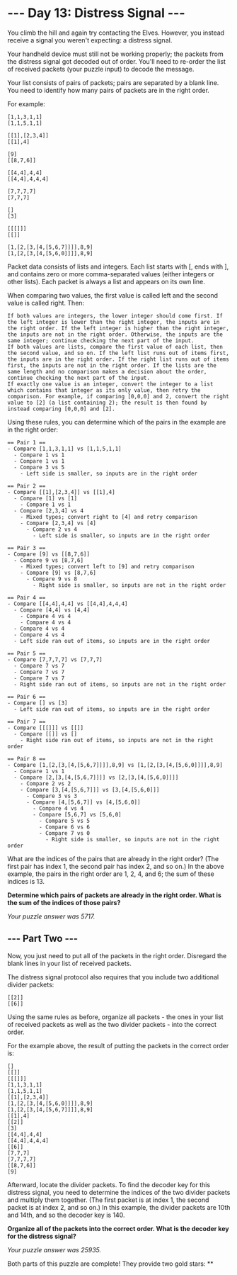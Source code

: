 # --- Day 13: Distress Signal ---

You climb the hill and again try contacting the Elves. However, you instead receive a signal you weren't expecting: a distress signal.

Your handheld device must still not be working properly; the packets from the distress signal got decoded out of order. You'll need to re-order the list of received packets (your puzzle input) to decode the message.

Your list consists of pairs of packets; pairs are separated by a blank line. You need to identify how many pairs of packets are in the right order.

For example:

```
[1,1,3,1,1]
[1,1,5,1,1]

[[1],[2,3,4]]
[[1],4]

[9]
[[8,7,6]]

[[4,4],4,4]
[[4,4],4,4,4]

[7,7,7,7]
[7,7,7]

[]
[3]

[[[]]]
[[]]

[1,[2,[3,[4,[5,6,7]]]],8,9]
[1,[2,[3,[4,[5,6,0]]]],8,9]
```

Packet data consists of lists and integers. Each list starts with [, ends with ], and contains zero or more comma-separated values (either integers or other lists). Each packet is always a list and appears on its own line.

When comparing two values, the first value is called left and the second value is called right. Then:

    If both values are integers, the lower integer should come first. If the left integer is lower than the right integer, the inputs are in the right order. If the left integer is higher than the right integer, the inputs are not in the right order. Otherwise, the inputs are the same integer; continue checking the next part of the input.
    If both values are lists, compare the first value of each list, then the second value, and so on. If the left list runs out of items first, the inputs are in the right order. If the right list runs out of items first, the inputs are not in the right order. If the lists are the same length and no comparison makes a decision about the order, continue checking the next part of the input.
    If exactly one value is an integer, convert the integer to a list which contains that integer as its only value, then retry the comparison. For example, if comparing [0,0,0] and 2, convert the right value to [2] (a list containing 2); the result is then found by instead comparing [0,0,0] and [2].

Using these rules, you can determine which of the pairs in the example are in the right order:

```
== Pair 1 ==
- Compare [1,1,3,1,1] vs [1,1,5,1,1]
  - Compare 1 vs 1
  - Compare 1 vs 1
  - Compare 3 vs 5
    - Left side is smaller, so inputs are in the right order

== Pair 2 ==
- Compare [[1],[2,3,4]] vs [[1],4]
  - Compare [1] vs [1]
    - Compare 1 vs 1
  - Compare [2,3,4] vs 4
    - Mixed types; convert right to [4] and retry comparison
    - Compare [2,3,4] vs [4]
      - Compare 2 vs 4
        - Left side is smaller, so inputs are in the right order

== Pair 3 ==
- Compare [9] vs [[8,7,6]]
  - Compare 9 vs [8,7,6]
    - Mixed types; convert left to [9] and retry comparison
    - Compare [9] vs [8,7,6]
      - Compare 9 vs 8
        - Right side is smaller, so inputs are not in the right order

== Pair 4 ==
- Compare [[4,4],4,4] vs [[4,4],4,4,4]
  - Compare [4,4] vs [4,4]
    - Compare 4 vs 4
    - Compare 4 vs 4
  - Compare 4 vs 4
  - Compare 4 vs 4
  - Left side ran out of items, so inputs are in the right order

== Pair 5 ==
- Compare [7,7,7,7] vs [7,7,7]
  - Compare 7 vs 7
  - Compare 7 vs 7
  - Compare 7 vs 7
  - Right side ran out of items, so inputs are not in the right order

== Pair 6 ==
- Compare [] vs [3]
  - Left side ran out of items, so inputs are in the right order

== Pair 7 ==
- Compare [[[]]] vs [[]]
  - Compare [[]] vs []
    - Right side ran out of items, so inputs are not in the right order

== Pair 8 ==
- Compare [1,[2,[3,[4,[5,6,7]]]],8,9] vs [1,[2,[3,[4,[5,6,0]]]],8,9]
  - Compare 1 vs 1
  - Compare [2,[3,[4,[5,6,7]]]] vs [2,[3,[4,[5,6,0]]]]
    - Compare 2 vs 2
    - Compare [3,[4,[5,6,7]]] vs [3,[4,[5,6,0]]]
      - Compare 3 vs 3
      - Compare [4,[5,6,7]] vs [4,[5,6,0]]
        - Compare 4 vs 4
        - Compare [5,6,7] vs [5,6,0]
          - Compare 5 vs 5
          - Compare 6 vs 6
          - Compare 7 vs 0
            - Right side is smaller, so inputs are not in the right order
```

What are the indices of the pairs that are already in the right order? (The first pair has index 1, the second pair has index 2, and so on.) In the above example, the pairs in the right order are 1, 2, 4, and 6; the sum of these indices is 13.

**Determine which pairs of packets are already in the right order. What is the sum of the indices of those pairs?**

*Your puzzle answer was 5717.*

## --- Part Two ---

Now, you just need to put all of the packets in the right order. Disregard the blank lines in your list of received packets.

The distress signal protocol also requires that you include two additional divider packets:

```
[[2]]
[[6]]
```

Using the same rules as before, organize all packets - the ones in your list of received packets as well as the two divider packets - into the correct order.

For the example above, the result of putting the packets in the correct order is:

```
[]
[[]]
[[[]]]
[1,1,3,1,1]
[1,1,5,1,1]
[[1],[2,3,4]]
[1,[2,[3,[4,[5,6,0]]]],8,9]
[1,[2,[3,[4,[5,6,7]]]],8,9]
[[1],4]
[[2]]
[3]
[[4,4],4,4]
[[4,4],4,4,4]
[[6]]
[7,7,7]
[7,7,7,7]
[[8,7,6]]
[9]
```

Afterward, locate the divider packets. To find the decoder key for this distress signal, you need to determine the indices of the two divider packets and multiply them together. (The first packet is at index 1, the second packet is at index 2, and so on.) In this example, the divider packets are 10th and 14th, and so the decoder key is 140.

**Organize all of the packets into the correct order. What is the decoder key for the distress signal?**

*Your puzzle answer was 25935.*

Both parts of this puzzle are complete! They provide two gold stars: **



